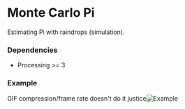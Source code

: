 # Monte Carlo Pi
Estimating Pi with raindrops (simulation).

### Dependencies
* Processing >= 3

### Example
GIF compression/frame rate doesn't do it justice![Example](https://github.com/Harrison-Mitchell/Framed-Movies/blob/master/example.gif "Example")
